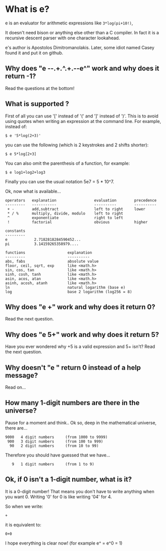 What is e?
==========

e is an evaluator for arithmetic expressions like `3*log(pi+10!)`, 

It doesn't need bison or anything else other than a C compiler. In fact it is a recursive descent parser with one character lookahead.

e's author is Apostolos Dimitromanolakis. Later, some idiot named Casey found it and put it on github.

Why does "e --.+*.*^.+.--e^" work and why does it return -1?
------------------------------------------------------------

Read the questions at the bottom!

What is supported ?
-------------------

First of all you can use '[' instead of '(' and ']' instead of ')'. This is to avoid using quotes when writing an expression at the command line. For example, instead of:

`$ e '5*log(2+3)'`

you can use the following (which is 2 keystrokes and 2 shifts shorter):

`$ e 5*log[2+3]`

You can also omit the parenthesis of a function, for example:

`$ e log1+log2+log3`

Finally you can use the usual notation 5e7 = 5 * 10^7.

Ok, now what is available...

```
operators   explanation                 evaluation        precedence
---------   -----------                 ----------        ----------
 + -        add,subtract                left to right     lower
 * / %      multiply, divide, modulo    left to right
 ^          exponentiate                right to left
 !          factorial                   obvious           higher

constants
---------
e            2.7182818284590452...
pi           3.14159265358979....

functions                   explanation
---------                   ----------
abs, fabs                   absolute value 
floor, ceil, sqrt, exp      like <math.h>
sin, cos, tan               like <math.h>
sinh, cosh, tanh            like <math.h>
asin, acos, atan            like <math.h>
asinh, acosh, atanh         like <math.h>
ln                          natural logarithm (base e)
log                         base 2 logarithm (log256 = 8)
```

Why does "e +" work and why does it return 0?
---------------------------------------------

Read the next question.

Why does "e 5+" work and why does it return 5?
----------------------------------------------

Have you ever wondered why +5 is a valid expression and 5+ isn't?  Read the next question.

Why doesn't "e " return 0 instead of a help message?
----------------------------------------------------

Read on...

How many 1-digit numbers are there in the universe?
---------------------------------------------------

Pause for a moment and think..
Ok so, deep in the mathematical universe, there are...

```
9000   4 digit numbers     (from 1000 to 9999)
 900   3 digit numbers     (from 100 to 999)
  90   2 digit numbers     (from 10 to 99)
```

Therefore you should have guessed that we have...

```
   9   1 digit numbers     (from 1 to 9)
```

Ok, if 0 isn't a 1-digit number, what is it?
--------------------------------------------

It is a 0-digit number! That means you don't have to write anything when you want 0. Writing '0' for 0 is like writing '04' for 4.

So when we write:

`+`

it is equivalent to:

`0+0`

I hope everything is clear now! (for example e^ = e^0 = 1)
